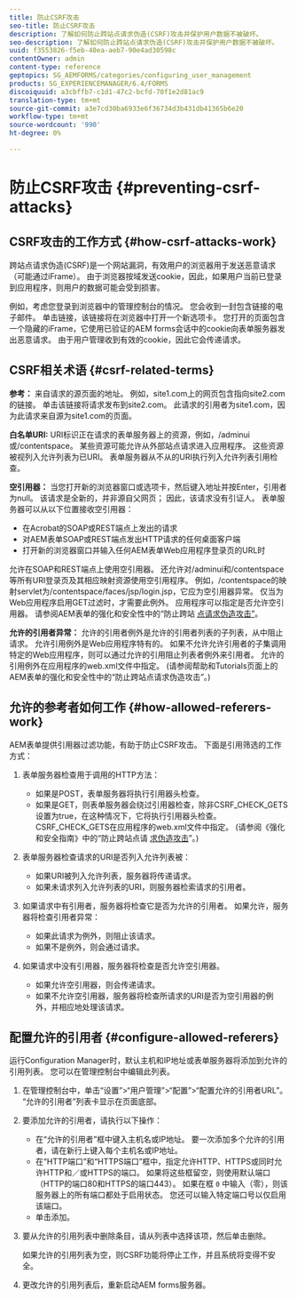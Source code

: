 ```yaml
---
title: 防止CSRF攻击
seo-title: 防止CSRF攻击
description: 了解如何防止跨站点请求伪造(CSRF)攻击并保护用户数据不被破坏。
seo-description: 了解如何防止跨站点请求伪造(CSRF)攻击并保护用户数据不被破坏。
uuid: f3553826-f5eb-40ea-aeb7-90e4ad30598c
contentOwner: admin
content-type: reference
geptopics: SG_AEMFORMS/categories/configuring_user_management
products: SG_EXPERIENCEMANAGER/6.4/FORMS
discoiquuid: a3cbffb7-c1d1-47c2-bcfd-70f1e2d81ac9
translation-type: tm+mt
source-git-commit: a3e7cd30ba6933e6f36734d3b431db41365b6e20
workflow-type: tm+mt
source-wordcount: '990'
ht-degree: 0%

---
```



# 防止CSRF攻击 {#preventing-csrf-attacks}

## CSRF攻击的工作方式 {#how-csrf-attacks-work}

跨站点请求伪造(CSRF)是一个网站漏洞，有效用户的浏览器用于发送恶意请求（可能通过iFrame）。 由于浏览器按域发送cookie，因此，如果用户当前已登录到应用程序，则用户的数据可能会受到损害。

例如，考虑您登录到浏览器中的管理控制台的情况。 您会收到一封包含链接的电子邮件。 单击链接，该链接将在浏览器中打开一个新选项卡。 您打开的页面包含一个隐藏的iFrame，它使用已验证的AEM forms会话中的cookie向表单服务器发出恶意请求。 由于用户管理收到有效的cookie，因此它会传递请求。

## CSRF相关术语 {#csrf-related-terms}

**参考：** 来自请求的源页面的地址。 例如，site1.com上的网页包含指向site2.com的链接。 单击该链接将请求发布到site2.com。 此请求的引用者为site1.com，因为此请求来自源为site1.com的页面。

**白名单URI:** URI标识正在请求的表单服务器上的资源，例如，/adminui或/contentspace。 某些资源可能允许从外部站点请求进入应用程序。 这些资源被视列入允许列表为已URI。 表单服务器从不从的URI执行列入允许列表引用检查。

**空引用器：** 当您打开新的浏览器窗口或选项卡，然后键入地址并按Enter，引用者为null。 该请求是全新的，并非源自父网页； 因此，该请求没有引证人。 表单服务器可以从以下位置接收空引用器：

* 在Acrobat的SOAP或REST端点上发出的请求
* 对AEM表单SOAP或REST端点发出HTTP请求的任何桌面客户端
* 打开新的浏览器窗口并输入任何AEM表单Web应用程序登录页的URL时

允许在SOAP和REST端点上使用空引用器。 还允许对/adminui和/contentspace等所有URI登录页及其相应映射资源使用空引用程序。 例如，/contentspace的映射servlet为/contentspace/faces/jsp/login.jsp，它应为空引用器异常。 仅当为Web应用程序启用GET过滤时，才需要此例外。 应用程序可以指定是否允许空引用器。 请参阅AEM表单的强化和安全性中的“防止跨站 [点请求伪造攻击”](https://help.adobe.com/en_US/livecycle/11.0/HardeningSecurity/index.html)。

**允许的引用者异常：** 允许的引用者例外是允许的引用者列表的子列表，从中阻止请求。 允许引用例外是Web应用程序特有的。 如果不允许允许引用者的子集调用特定的Web应用程序，则可以通过允许的引用阻止列表者例外来引用者。 允许的引用例外在应用程序的web.xml文件中指定。 (请参阅帮助和Tutorials页面上的AEM表单的强化和安全性中的“防止跨站点请求伪造攻击”。)

## 允许的参考者如何工作 {#how-allowed-referers-work}

AEM表单提供引用器过滤功能，有助于防止CSRF攻击。 下面是引用筛选的工作方式：

1. 表单服务器检查用于调用的HTTP方法：

   * 如果是POST，表单服务器将执行引用器头检查。
   * 如果是GET，则表单服务器会绕过引用器检查，除非CSRF_CHECK_GETS设置为true，在这种情况下，它将执行引用器头检查。 CSRF_CHECK_GETS在应用程序的web.xml文件中指定。 (请参阅《强化和安全指南》中的“防止跨站点请 [求伪造攻击](https://help.adobe.com/en_US/livecycle/11.0/HardeningSecurity/index.html)”。)

1. 表单服务器检查请求的URI是否列入允许列表被：

   * 如果URI被列入允许列表，服务器将传递请求。
   * 如果未请求列入允许列表的URI，则服务器检索请求的引用者。

1. 如果请求中有引用者，服务器将检查它是否为允许的引用者。 如果允许，服务器将检查引用者异常：

   * 如果此请求为例外，则阻止该请求。
   * 如果不是例外，则会通过请求。

1. 如果请求中没有引用器，服务器将检查是否允许空引用器。

   * 如果允许空引用器，则会传递请求。
   * 如果不允许空引用器，服务器将检查所请求的URI是否为空引用器的例外，并相应地处理该请求。

## 配置允许的引用者 {#configure-allowed-referers}

运行Configuration Manager时，默认主机和IP地址或表单服务器将添加到允许的引用列表。 您可以在管理控制台中编辑此列表。

1. 在管理控制台中，单击“设置”>“用户管理”>“配置”>“配置允许的引用者URL”。 “允许的引用者”列表卡显示在页面底部。
1. 要添加允许的引用者，请执行以下操作：

   * 在“允许的引用者”框中键入主机名或IP地址。 要一次添加多个允许的引用者，请在新行上键入每个主机名或IP地址。
   * 在“HTTP端口”和“HTTPS端口”框中，指定允许HTTP、HTTPS或同时允许HTTP和／或HTTPS的端口。 如果将这些框留空，则使用默认端口（HTTP的端口80和HTTPS的端口443）。 如果在框 `0` 中输入（零），则该服务器上的所有端口都处于启用状态。 您还可以输入特定端口号以仅启用该端口。
   * 单击添加。

1. 要从允许的引用列表中删除条目，请从列表中选择该项，然后单击删除。

   如果允许的引用列表为空，则CSRF功能将停止工作，并且系统将变得不安全。

1. 更改允许的引用列表后，重新启动AEM forms服务器。

